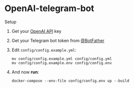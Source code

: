 # OpenAI-telegram-bot
Setup

1. Get your [OpenAI API](https://openai.com/api/) key

2. Get your Telegram bot token from [@BotFather](https://t.me/BotFather)

3. Edit `config/config.example.yml`:
    ```
    mv config/config.example.yml config/config.yml
    mv config/config.example.env config/config.env
    ```

4. And now **run**:
    ```
    docker-compose --env-file config/config.env up --build
    ```

